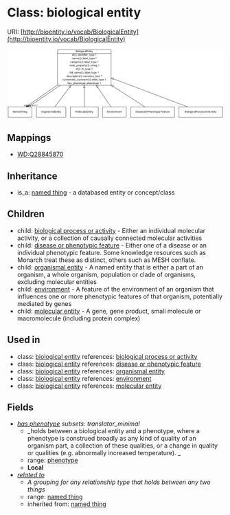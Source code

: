 # Class: biological entity




URI: [http://bioentity.io/vocab/BiologicalEntity](http://bioentity.io/vocab/BiologicalEntity)

![img](images/BiologicalEntity.png)
## Mappings

 * [WD:Q28845870](http://purl.obolibrary.org/obo/WD_Q28845870)
## Inheritance

 *  is_a: [named thing](NamedThing.md) - a databased entity or concept/class
## Children

 *  child: [biological process or activity](BiologicalProcessOrActivity.md) - Either an individual molecular activity, or a collection of causally connected molecular activities
 *  child: [disease or phenotypic feature](DiseaseOrPhenotypicFeature.md) - Either one of a disease or an individual phenotypic feature. Some knowledge resources such as Monarch treat these as distinct, others such as MESH conflate.
 *  child: [organismal entity](OrganismalEntity.md) - A named entity that is either a part of an organism, a whole organism, population or clade of organisms, excluding molecular entities
 *  child: [environment](Environment.md) - A feature of the environment of an organism that influences one or more phenotypic features of that organism, potentially mediated by genes
 *  child: [molecular entity](MolecularEntity.md) - A gene, gene product, small molecule or macromolecule (including protein complex)
## Used in

 *  class: [biological entity](BiologicalEntity.md) references: [biological process or activity](BiologicalProcessOrActivity.md)
 *  class: [biological entity](BiologicalEntity.md) references: [disease or phenotypic feature](DiseaseOrPhenotypicFeature.md)
 *  class: [biological entity](BiologicalEntity.md) references: [organismal entity](OrganismalEntity.md)
 *  class: [biological entity](BiologicalEntity.md) references: [environment](Environment.md)
 *  class: [biological entity](BiologicalEntity.md) references: [molecular entity](MolecularEntity.md)
## Fields

 * _[has phenotype](has_phenotype.md) *subsets: translator_minimal*_
    * _holds between a biological entity and a phenotype, where a phenotype is construed broadly as any kind of quality of an organism part, a collection of these qualities, or a change in quality or qualities (e.g. abnormally increased temperature). _
    * range: [phenotype](Phenotype.md)
    * __Local__
 * _[related to](related_to.md)_
    * _A grouping for any relationship type that holds between any two things_
    * range: [named thing](NamedThing.md)
    * inherited from: [named thing](NamedThing.md)
